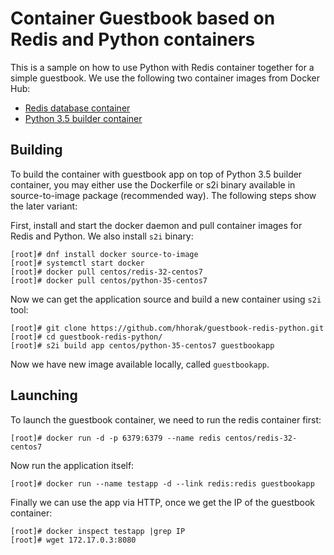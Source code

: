 # Container Guestbook based on Redis and Python containers

This is a sample on how to use Python with Redis container together for a simple guestbook. We use the following two container images from Docker Hub:

  * [Redis database container](https://github.com/sclorg/redis-container)
  * [Python 3.5 builder container](https://github.com/sclorg/s2i-python-container)


## Building
To build the container with guestbook app on top of Python 3.5 builder container, you may either use the Dockerfile or s2i binary available in source-to-image package (recommended way). The following steps show the later variant:

First, install and start the docker daemon and pull container images for Redis and Python. We also install `s2i` binary:

```
[root]# dnf install docker source-to-image
[root]# systemctl start docker
[root]# docker pull centos/redis-32-centos7
[root]# docker pull centos/python-35-centos7
```

Now we can get the application source and build a new container using `s2i` tool:

```
[root]# git clone https://github.com/hhorak/guestbook-redis-python.git
[root]# cd guestbook-redis-python/
[root]# s2i build app centos/python-35-centos7 guestbookapp
```

Now we have new image available locally, called `guestbookapp`.


## Launching
To launch the guestbook container, we need to run the redis container first:

```
[root]# docker run -d -p 6379:6379 --name redis centos/redis-32-centos7
```

Now run the application itself:

```
[root]# docker run --name testapp -d --link redis:redis guestbookapp
```

Finally we can use the app via HTTP, once we get the IP of the guestbook container:

```
[root]# docker inspect testapp |grep IP
[root]# wget 172.17.0.3:8080
```

